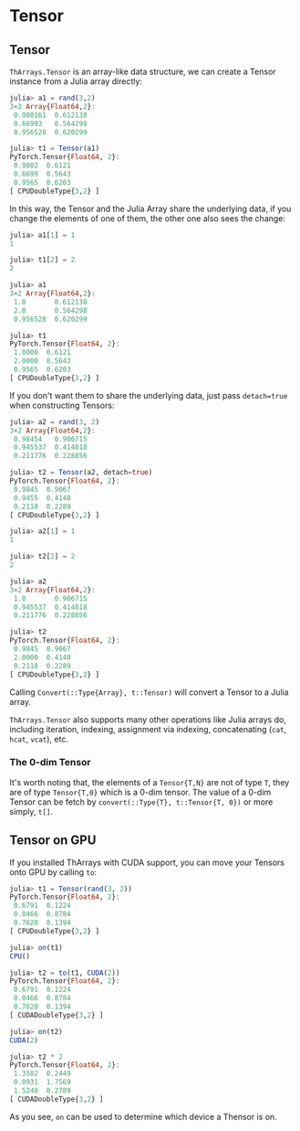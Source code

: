 # Tensor

## Tensor

`ThArrays.Tensor` is an array-like data structure, we can create a
Tensor instance from a Julia array directly:

```julia
julia> a1 = rand(3,2)
3×2 Array{Float64,2}:
 0.980161  0.612138
 0.66993   0.564298
 0.956528  0.620299

julia> t1 = Tensor(a1)
PyTorch.Tensor{Float64, 2}:
 0.9802  0.6121
 0.6699  0.5643
 0.9565  0.6203
[ CPUDoubleType{3,2} ]

```

In this way, the Tensor and the Julia Array share the underlying data,
if you change the elements of one of them, the other one also sees the
change:

```julia
julia> a1[1] = 1
1

julia> t1[2] = 2
2

julia> a1
3×2 Array{Float64,2}:
 1.0       0.612138
 2.0       0.564298
 0.956528  0.620299

julia> t1
PyTorch.Tensor{Float64, 2}:
 1.0000  0.6121
 2.0000  0.5643
 0.9565  0.6203
[ CPUDoubleType{3,2} ]

```

If you don't want them to share the underlying data, just pass
`detach=true` when constructing Tensors:

```julia
julia> a2 = rand(3, 2)
3×2 Array{Float64,2}:
 0.98454   0.906715
 0.945537  0.414818
 0.211776  0.228856

julia> t2 = Tensor(a2, detach=true)
PyTorch.Tensor{Float64, 2}:
 0.9845  0.9067
 0.9455  0.4148
 0.2118  0.2289
[ CPUDoubleType{3,2} ]

julia> a2[1] = 1
1

julia> t2[2] = 2
2

julia> a2
3×2 Array{Float64,2}:
 1.0       0.906715
 0.945537  0.414818
 0.211776  0.228856

julia> t2
PyTorch.Tensor{Float64, 2}:
 0.9845  0.9067
 2.0000  0.4148
 0.2118  0.2289
[ CPUDoubleType{3,2} ]

```

Calling `Convert(::Type{Array}, t::Tensor)` will convert a Tensor to a
Julia array.

`ThArrays.Tensor` also supports many other operations like Julia arrays
do, including iteration, indexing, assignment via indexing,
concatenating (`cat`, `hcat`, `vcat`), etc.

### The 0-dim Tensor

It's worth noting that, the elements of a `Tensor{T,N}` are not of
type `T`, they are of type `Tensor{T,0}` which is a 0-dim tensor. The
value of a 0-dim Tensor can be fetch by `convert(::Type{T},
t::Tensor{T, 0})` or more simply, `t[]`.

## Tensor on GPU

If you installed ThArrays with CUDA support, you can move your Tensors
onto GPU by calling `to`:

```julia
julia> t1 = Tensor(rand(3, 2))
PyTorch.Tensor{Float64, 2}:
 0.6791  0.1224
 0.0466  0.8784
 0.7620  0.1394
[ CPUDoubleType{3,2} ]

julia> on(t1)
CPU()

julia> t2 = to(t1, CUDA(2))
PyTorch.Tensor{Float64, 2}:
 0.6791  0.1224
 0.0466  0.8784
 0.7620  0.1394
[ CUDADoubleType{3,2} ]

julia> on(t2)
CUDA(2)

julia> t2 * 2
PyTorch.Tensor{Float64, 2}:
 1.3582  0.2449
 0.0931  1.7569
 1.5240  0.2789
[ CUDADoubleType{3,2} ]

```

As you see, `on` can be used to determine which device a Thensor is
on.
